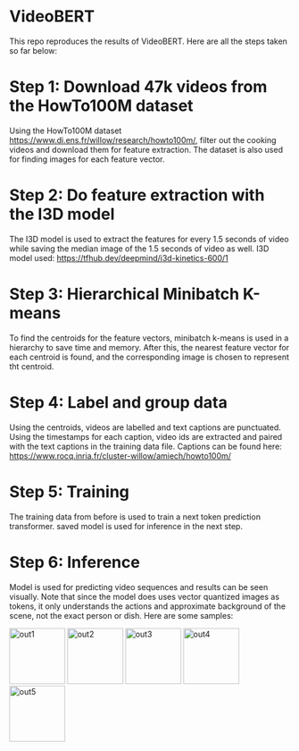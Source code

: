 # VideoBERT
This repo reproduces the results of VideoBERT. Here are all the steps taken so far below:

# Step 1: Download 47k videos from the HowTo100M dataset
Using the HowTo100M dataset https://www.di.ens.fr/willow/research/howto100m/, filter out the cooking videos and download them for feature extraction. The dataset is also used for finding images for each feature vector.

# Step 2: Do feature extraction with the I3D model
The I3D model is used to extract the features for every 1.5 seconds of video while saving the median image of the 1.5 seconds of video as well. I3D model used: https://tfhub.dev/deepmind/i3d-kinetics-600/1

# Step 3: Hierarchical Minibatch K-means
To find the centroids for the feature vectors, minibatch k-means is used in a hierarchy to save time and memory. After this, the nearest feature vector for each centroid is found, and the corresponding image is chosen to represent tht centroid.

# Step 4: Label and group data
Using the centroids, videos are labelled and text captions are punctuated. Using the timestamps for each caption, video ids are extracted and paired with the text captions in the training data file. Captions can be found here: https://www.rocq.inria.fr/cluster-willow/amiech/howto100m/

# Step 5: Training
The training data from before is used to train a next token prediction transformer. saved model is used for inference in the next step.

# Step 6: Inference
Model is used for predicting video sequences and results can be seen visually. Note that since the model does uses vector quantized images as tokens, it only understands the actions and approximate background of the scene, not the exact person or dish. Here are some samples:

<img src="https://github.com/ammesatyajit/videobert/blob/master/results/out-vid-40071.jpg" alt="out1" width="100"/>
<img src="https://github.com/ammesatyajit/videobert/blob/master/results/out-vid-40171.jpg" alt="out2" width="100"/>
<img src="https://github.com/ammesatyajit/videobert/blob/master/results/out-vid-40371.jpg" alt="out3" width="100"/>
<img src="https://github.com/ammesatyajit/videobert/blob/master/results/out-vid-42671.jpg" alt="out4" width="100"/>
<img src="https://github.com/ammesatyajit/videobert/blob/master/results/out-vid-44471.png" alt="out5" width="100"/>
